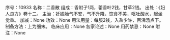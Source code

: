 序号：10933
名称：二香散
组成：香附子1两，藿香叶2钱，甘草2钱。
出处：《妇人良方》卷十二。
主治：妊娠胎气不安，气不升降，饮食不美，呕吐酸水，起坐觉重。
加减：None
功效：None
用法用量：每服2钱，入盐少许，百沸汤点下。
制备方法：上为细末。
临床应用：None
各家论述：None
用药禁忌：None
附注：None
